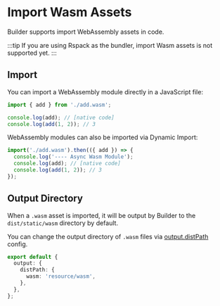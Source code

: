 # Import Wasm Assets

Builder supports import WebAssembly assets in code.

:::tip
If you are using Rspack as the bundler, import Wasm assets is not supported yet.
:::

## Import

You can import a WebAssembly module directly in a JavaScript file:

```js title="index.js"
import { add } from './add.wasm';

console.log(add); // [native code]
console.log(add(1, 2)); // 3
```

WebAssembly modules can also be imported via Dynamic Import:

```js title="index.js"
import('./add.wasm').then(({ add }) => {
  console.log('---- Async Wasm Module');
  console.log(add); // [native code]
  console.log(add(1, 2)); // 3
});
```

## Output Directory

When a `.wasm` asset is imported, it will be output by Builder to the `dist/static/wasm` directory by default.

You can change the output directory of `.wasm` files via [output.distPath](/api/config-output.html#outputdistpath) config.

```ts
export default {
  output: {
    distPath: {
      wasm: 'resource/wasm',
    },
  },
};
```
